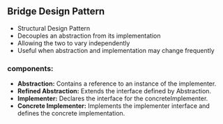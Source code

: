 ## Bridge Design Pattern

- Structural Design Pattern
- Decouples an abstraction from its implementation
- Allowing the two to vary independently
- Useful when abstraction and implementation may change frequently

### components:
* **Abstraction:** Contains a reference to an instance of the implementer.
* **Refined Abstraction:** Extends the interface defined by Abstraction.
* **Implementer:** Declares the interface for the concreteImplementer.
* **Concrete Implementer:** Implements the implementer interface and defines the concrete implementation.